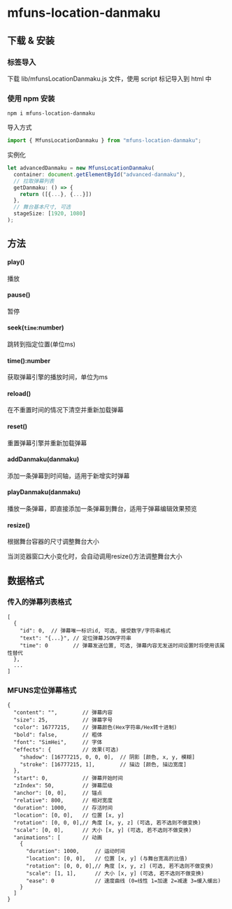 # mfuns-location-danmaku

## 下载 & 安装
### 标签导入
下载 lib/mfunsLocationDanmaku.js 文件，使用 script 标记导入到 html 中

### 使用 npm 安装
```
npm i mfuns-location-danmaku
```
导入方式
```javascript
import { MfunsLocationDanmaku } from "mfuns-location-danmaku";
```
实例化
```javascript
let advancedDanmaku = new MfunsLocationDanmaku(
  container: document.getElementById("advanced-danmaku"),
  // 拉取弹幕列表
  getDanmaku: () => {
    return ([{...}, {...}])
  },
  // 舞台基本尺寸, 可选
  stageSize: [1920, 1080]
);
```

## 方法
#### play()
播放

#### pause()
暂停

#### seek(```time```:number)
跳转到指定位置(单位ms)

#### time():number
获取弹幕引擎的播放时间，单位为ms

#### reload()
在不重置时间的情况下清空并重新加载弹幕

#### reset()
重置弹幕引擎并重新加载弹幕

#### addDanmaku(danmaku)
添加一条弹幕到时间轴，适用于新增实时弹幕

#### playDanmaku(danmaku)
播放一条弹幕，即直接添加一条弹幕到舞台，适用于弹幕编辑效果预览

#### resize()
根据舞台容器的尺寸调整舞台大小

当浏览器窗口大小变化时，会自动调用resize()方法调整舞台大小

## 数据格式

### 传入的弹幕列表格式
``` json5
[
  {
    "id": 0,  // 弹幕唯一标识id, 可选, 接受数字/字符串格式
    "text": "{...}", // 定位弹幕JSON字符串
    "time": 0        // 弹幕发送位置, 可选, 弹幕内容无发送时间设置时将使用该属性替代
  },
  ...
]
```
### MFUNS定位弹幕格式
``` json5
{
  "content": "",        // 弹幕内容
  "size": 25,           // 弹幕字号
  "color": 16777215,    // 弹幕颜色(Hex字符串/Hex转十进制)
  "bold": false,        // 粗体
  "font": "SimHei",     // 字体
  "effects": {          // 效果(可选)
    "shadow": [16777215, 0, 0, 0],  // 阴影 [颜色, x, y, 模糊]
    "stroke": [16777215, 1],        // 描边 [颜色, 描边宽度]
  },
  "start": 0,           // 弹幕开始时间
  "zIndex": 50,         // 弹幕层级
  "anchor": [0, 0],     // 锚点
  "relative": 800,      // 相对宽度
  "duration": 1000,     // 存活时间
  "location": [0, 0],   // 位置 [x, y]
  "rotation": [0, 0, 0],// 角度 [x, y, z] (可选, 若不选则不做变换)
  "scale": [0, 0],      // 大小 [x, y] (可选, 若不选则不做变换)
  "animations": [       // 动画
    {
      "duration": 1000,     // 运动时间
      "location": [0, 0],   // 位置 [x, y] (与舞台宽高的比值)
      "rotation": [0, 0, 0],// 角度 [x, y, z] (可选, 若不选则不做变换)
      "scale": [1, 1],      // 大小 [x, y] (可选, 若不选则不做变换)
      "ease": 0             // 速度曲线 (0=线性 1=加速 2=减速 3=缓入缓出)
    }
  ]
}

```